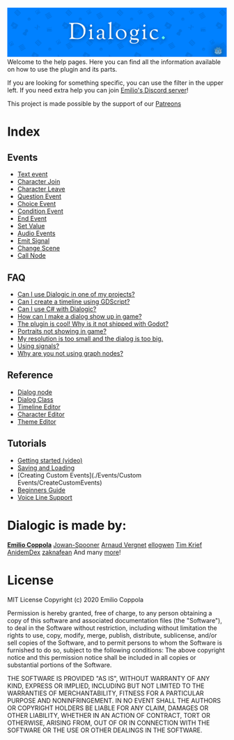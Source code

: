 ![WelcomeImage](./Images/dialogic-hero-1.3.png)
Welcome to the help pages. Here you can find all the information available on how to use the plugin and its parts.  

If you are looking for something specific, you can use the filter in the upper left. If you need extra help you can join [Emilio's Discord server](https://discord.gg/v4zhZNh)!

This project is made possible by the support of our [Patreons](https://www.patreon.com/coppolaemilio)

# Index
## Events
- [Text event](./Events/000.md)
- [Character Join](./Events/001.md)
- [Character Leave](./Events/002.md)
- [Question Event](./Events/010.md)
- [Choice Event](./Events/011.md)
- [Condition Event](./Events/012.md)
- [End Event](./Events/013.md)
- [Set Value](./Events/014.md)
- [Audio Events](./Events/030.md)
- [Emit Signal](./Events/040.md)
- [Change Scene](./Events/041.md)
- [Call Node](./Events/042.md)

## FAQ
- [Can I use Dialogic in one of my projects?](./FAQ/can-i-use-dialogic-in-my-project.md)
- [Can I create a timeline using GDScript?](./FAQ/create-timeline-using-gdscript.md)
- [Can I use C# with Dialogic?](./FAQ/CSharp.md)
- [How can I make a dialog show up in game?](./FAQ/how-to-make-dialog-show-up-in-game.md)
- [The plugin is cool! Why is it not shipped with Godot?](./FAQ/plugin-shipped-godot.md)
- [Portraits not showing in game?](./FAQ/Portraits.md)
- [My resolution is too small and the dialog is too big.](./FAQ/resolution-small-dialog-big.md)
- [Using signals?](./FAQ/Signals.md)
- [Why are you not using graph nodes?](./FAQ/why-not-graph-nodes.md)

## Reference
- [Dialog node](./Reference/000.md)
- [Dialog Class](./Reference/001.md)
- [Timeline Editor](./Reference/Timeline.md)
- [Character Editor](./Reference/Character.md)
- [Theme Editor](./Reference/Theme.md)

## Tutorials
- [Getting started (video)](https://www.youtube.com/watch?v=sYjgDIgD7AY)
- [Saving and Loading](./Tutorials/Saving.md)
- [Creating Custom Events](./Events/Custom Events/CreateCustomEvents)
- [Beginners Guide](./Tutorials/BeginnersGuideStepByStep.md)
- [Voice Line Support](./Tutorials/VoiceLines.md)



# Dialogic is made by:
**[Emilio Coppola](https://github.com/coppolaemilio)**
[Jowan-Spooner](https://github.com/Jowan-Spooner)
[Arnaud Vergnet](https://github.com/arnaudvergnet)
[ellogwen](https://github.com/ellogwen)
[Tim Krief](https://github.com/timkrief)
[AnidemDex](https://github.com/AnidemDex)
[zaknafean](https://github.com/zaknafean)
And many [more](https://github.com/coppolaemilio/dialogic/graphs/contributors)!


# License
MIT License
Copyright (c) 2020 Emilio Coppola

Permission is hereby granted, free of charge, to any person obtaining a copy of this software and associated documentation files (the "Software"), to deal in the Software without restriction, including without limitation the rights to use, copy, modify, merge, publish, distribute, sublicense, and/or sell copies of the Software, and to permit persons to whom the Software is furnished to do so, subject to the following conditions: The above copyright notice and this permission notice shall be included in all copies or substantial portions of the Software.

THE SOFTWARE IS PROVIDED "AS IS", WITHOUT WARRANTY OF ANY KIND, EXPRESS OR IMPLIED, INCLUDING BUT NOT LIMITED TO THE WARRANTIES OF MERCHANTABILITY, FITNESS FOR A PARTICULAR PURPOSE AND NONINFRINGEMENT. IN NO EVENT SHALL THE AUTHORS OR COPYRIGHT HOLDERS BE LIABLE FOR ANY CLAIM, DAMAGES OR OTHER LIABILITY, WHETHER IN AN ACTION OF CONTRACT, TORT OR OTHERWISE, ARISING FROM, OUT OF OR IN CONNECTION WITH THE SOFTWARE OR THE USE OR OTHER DEALINGS IN THE SOFTWARE.

